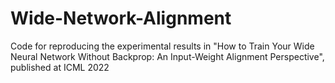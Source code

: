 # Wide-Network-Alignment
Code for reproducing the experimental results in "How to Train Your Wide Neural Network Without Backprop: An Input-Weight Alignment Perspective", published at ICML 2022
